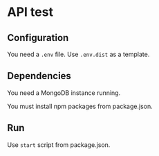# API test

## Configuration

You need a `.env` file. Use `.env.dist` as a template.

## Dependencies

You need a MongoDB instance running.

You must install npm packages from package.json.

## Run

Use `start` script from package.json.

